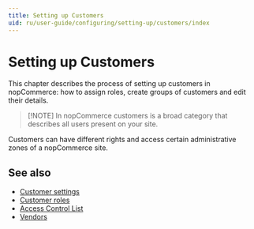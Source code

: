 ```yaml
---
title: Setting up Customers
uid: ru/user-guide/configuring/setting-up/customers/index
---
```


# Setting up Customers

This chapter describes the process of setting up customers in nopCommerce: how to assign roles, create groups of customers and edit their details.

> [!NOTE] In nopCommerce customers is a broad category that describes all users present on your site.

Customers can have different rights and access certain administrative zones of a nopCommerce site.

## See also

- [Customer settings](xref:ru/user-guide/configuring/setting-up/customers/settings)
- [Customer roles](xref:ru/user-guide/configuring/setting-up/customers/customer-roles)
- [Access Control List](xref:ru/user-guide/configuring/setting-up/customers/acl)
- [Vendors](xref:ru/user-guide/configuring/setting-up/customers/vendors/index)